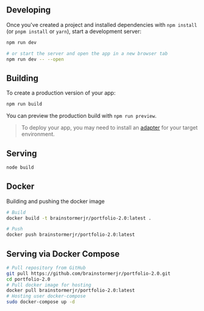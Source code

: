 ## Developing

Once you've created a project and installed dependencies with `npm install` (or `pnpm install` or `yarn`), start a development server:

```bash
npm run dev

# or start the server and open the app in a new browser tab
npm run dev -- --open
```

## Building

To create a production version of your app:

```bash
npm run build
```

You can preview the production build with `npm run preview`.

> To deploy your app, you may need to install an [adapter](https://kit.svelte.dev/docs/adapters) for your target environment.

## Serving
```bash
node build
```

## Docker
Building and pushing the docker image
```bash
# Build
docker build -t brainstormerjr/portfolio-2.0:latest .

# Push
docker push brainstormerjr/portfolio-2.0:latest
```

## Serving via Docker Compose
```bash
# Pull repository from GitHub
git pull https://github.com/brainstormerjr/portfolio-2.0.git
cd portfolio-2.0
# Pull docker image for hosting
docker pull brainstormerjr/portfolio-2.0:latest
# Hosting user docker-compose
sudo docker-compose up -d
```